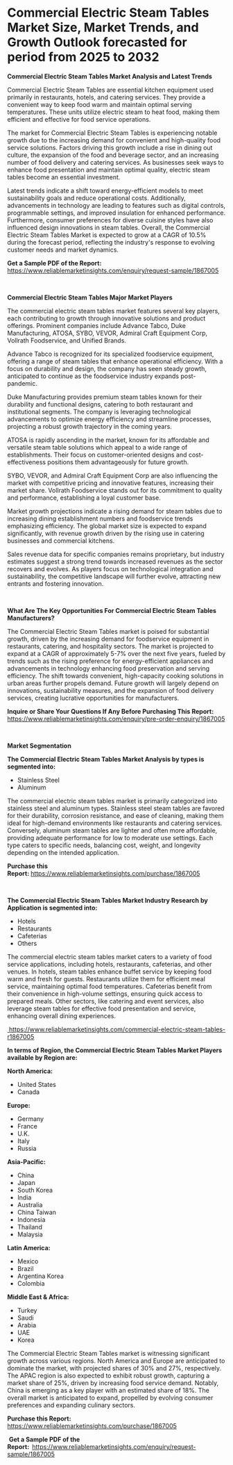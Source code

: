 <p><h1>Commercial Electric Steam Tables Market Size, Market Trends, and Growth Outlook forecasted for period from 2025 to 2032</h1></p><p><strong>Commercial Electric Steam Tables Market Analysis and Latest Trends</strong></p>
<p><p>Commercial Electric Steam Tables are essential kitchen equipment used primarily in restaurants, hotels, and catering services. They provide a convenient way to keep food warm and maintain optimal serving temperatures. These units utilize electric steam to heat food, making them efficient and effective for food service operations.</p><p>The market for Commercial Electric Steam Tables is experiencing notable growth due to the increasing demand for convenient and high-quality food service solutions. Factors driving this growth include a rise in dining out culture, the expansion of the food and beverage sector, and an increasing number of food delivery and catering services. As businesses seek ways to enhance food presentation and maintain optimal quality, electric steam tables become an essential investment.</p><p>Latest trends indicate a shift toward energy-efficient models to meet sustainability goals and reduce operational costs. Additionally, advancements in technology are leading to features such as digital controls, programmable settings, and improved insulation for enhanced performance. Furthermore, consumer preferences for diverse cuisine styles have also influenced design innovations in steam tables. Overall, the Commercial Electric Steam Tables Market is expected to grow at a CAGR of 10.5% during the forecast period, reflecting the industry's response to evolving customer needs and market dynamics.</p></p>
<p><strong>Get a Sample PDF of the Report:&nbsp;</strong> <a href="https://www.reliablemarketinsights.com/enquiry/request-sample/1867005?utm_campaign=3356&utm_medium=2&utm_source=Github&utm_content=ia&utm_term=15042025&utm_id=commercial-electric-steam-tables">https://www.reliablemarketinsights.com/enquiry/request-sample/1867005</a></p>
<p>&nbsp;</p>
<p><strong>Commercial Electric Steam Tables Major Market Players</strong></p>
<p><p>The commercial electric steam tables market features several key players, each contributing to growth through innovative solutions and product offerings. Prominent companies include Advance Tabco, Duke Manufacturing, ATOSA, SYBO, VEVOR, Admiral Craft Equipment Corp, Vollrath Foodservice, and Unified Brands. </p><p>Advance Tabco is recognized for its specialized foodservice equipment, offering a range of steam tables that enhance operational efficiency. With a focus on durability and design, the company has seen steady growth, anticipated to continue as the foodservice industry expands post-pandemic.</p><p>Duke Manufacturing provides premium steam tables known for their durability and functional designs, catering to both restaurant and institutional segments. The company is leveraging technological advancements to optimize energy efficiency and streamline processes, projecting a robust growth trajectory in the coming years.</p><p>ATOSA is rapidly ascending in the market, known for its affordable and versatile steam table solutions which appeal to a wide range of establishments. Their focus on customer-oriented designs and cost-effectiveness positions them advantageously for future growth. </p><p>SYBO, VEVOR, and Admiral Craft Equipment Corp are also influencing the market with competitive pricing and innovative features, increasing their market share. Vollrath Foodservice stands out for its commitment to quality and performance, establishing a loyal customer base. </p><p>Market growth projections indicate a rising demand for steam tables due to increasing dining establishment numbers and foodservice trends emphasizing efficiency. The global market size is expected to expand significantly, with revenue growth driven by the rising use in catering businesses and commercial kitchens.</p><p>Sales revenue data for specific companies remains proprietary, but industry estimates suggest a strong trend towards increased revenues as the sector recovers and evolves. As players focus on technological integration and sustainability, the competitive landscape will further evolve, attracting new entrants and fostering innovation.</p></p>
<p>&nbsp;</p>
<p><strong>What Are The Key Opportunities For Commercial Electric Steam Tables Manufacturers?</strong></p>
<p><p>The Commercial Electric Steam Tables market is poised for substantial growth, driven by the increasing demand for foodservice equipment in restaurants, catering, and hospitality sectors. The market is projected to expand at a CAGR of approximately 5-7% over the next five years, fueled by trends such as the rising preference for energy-efficient appliances and advancements in technology enhancing food preservation and serving efficiency. The shift towards convenient, high-capacity cooking solutions in urban areas further propels demand. Future growth will largely depend on innovations, sustainability measures, and the expansion of food delivery services, creating lucrative opportunities for manufacturers.</p></p>
<p><strong>Inquire or Share Your Questions If Any Before Purchasing This Report:</strong> <a href="https://www.reliablemarketinsights.com/enquiry/pre-order-enquiry/1867005?utm_campaign=3356&utm_medium=2&utm_source=Github&utm_content=ia&utm_term=15042025&utm_id=commercial-electric-steam-tables">https://www.reliablemarketinsights.com/enquiry/pre-order-enquiry/1867005</a></p>
<p>&nbsp;</p>
<p><strong>Market Segmentation</strong></p>
<p><strong>The Commercial Electric Steam Tables Market Analysis by types is segmented into:</strong></p>
<p><ul><li>Stainless Steel</li><li>Aluminum</li></ul></p>
<p><p>The commercial electric steam tables market is primarily categorized into stainless steel and aluminum types. Stainless steel steam tables are favored for their durability, corrosion resistance, and ease of cleaning, making them ideal for high-demand environments like restaurants and catering services. Conversely, aluminum steam tables are lighter and often more affordable, providing adequate performance for low to moderate use settings. Each type caters to specific needs, balancing cost, weight, and longevity depending on the intended application.</p></p>
<p><strong>Purchase this Report:&nbsp;</strong><a href="https://www.reliablemarketinsights.com/purchase/1867005?utm_campaign=3356&utm_medium=2&utm_source=Github&utm_content=ia&utm_term=15042025&utm_id=commercial-electric-steam-tables">https://www.reliablemarketinsights.com/purchase/1867005</a></p>
<p>&nbsp;</p>
<p><strong>The Commercial Electric Steam Tables Market Industry Research by Application is segmented into:</strong></p>
<p><ul><li>Hotels</li><li>Restaurants</li><li>Cafeterias</li><li>Others</li></ul></p>
<p><p>The commercial electric steam tables market caters to a variety of food service applications, including hotels, restaurants, cafeterias, and other venues. In hotels, steam tables enhance buffet service by keeping food warm and fresh for guests. Restaurants utilize them for efficient meal service, maintaining optimal food temperatures. Cafeterias benefit from their convenience in high-volume settings, ensuring quick access to prepared meals. Other sectors, like catering and event services, also leverage steam tables for effective food presentation and service, enhancing overall dining experiences.</p></p>
<p><a href="https://www.reliablemarketinsights.com/commercial-electric-steam-tables-r1867005?utm_campaign=3356&utm_medium=2&utm_source=Github&utm_content=ia&utm_term=15042025&utm_id=commercial-electric-steam-tables">&nbsp;https://www.reliablemarketinsights.com/commercial-electric-steam-tables-r1867005</a></p>
<p><strong>In terms of Region, the Commercial Electric Steam Tables Market Players available by Region are:</strong></p>
<p>
    <p> <strong> North America: </strong>
        <ul>
            <li>United States</li>
            <li>Canada</li>
        </ul>
        </p> 
    <p> <strong> Europe: </strong>
        <ul>
            <li>Germany</li>
            <li>France</li>
            <li>U.K.</li>
            <li>Italy</li>
            <li>Russia</li>
        </ul>
        </p> 
    <p> <strong> Asia-Pacific: </strong>
        <ul>
            <li>China</li>
            <li>Japan</li>
            <li>South Korea</li>
            <li>India</li>
            <li>Australia</li>
            <li>China Taiwan</li>
            <li>Indonesia</li>
            <li>Thailand</li>
            <li>Malaysia</li>
        </ul>
        </p> 
    <p> <strong> Latin America: </strong>
        <ul>
            <li>Mexico</li>
            <li>Brazil</li>
            <li>Argentina Korea</li>
            <li>Colombia</li>
        </ul>
        </p> 
    <p> <strong> Middle East & Africa: </strong>
        <ul>
            <li>Turkey</li>
            <li>Saudi</li>
            <li>Arabia</li>
            <li>UAE</li>
            <li>Korea</li>
        </ul>
    </p>
    </p>
<p><p>The Commercial Electric Steam Tables market is witnessing significant growth across various regions. North America and Europe are anticipated to dominate the market, with projected shares of 30% and 27%, respectively. The APAC region is also expected to exhibit robust growth, capturing a market share of 25%, driven by increasing food service demand. Notably, China is emerging as a key player with an estimated share of 18%. The overall market is anticipated to expand, propelled by evolving consumer preferences and expanding culinary sectors.</p></p>
<p><strong>Purchase this Report: </strong><a href="https://www.reliablemarketinsights.com/purchase/1867005?utm_campaign=3356&utm_medium=2&utm_source=Github&utm_content=ia&utm_term=15042025&utm_id=commercial-electric-steam-tables">https://www.reliablemarketinsights.com/purchase/1867005</a></p>
<p>&nbsp;<strong>Get a Sample PDF of the Report:&nbsp;&nbsp;</strong><a href="https://www.reliablemarketinsights.com/enquiry/request-sample/1867005?utm_campaign=3356&utm_medium=2&utm_source=Github&utm_content=ia&utm_term=15042025&utm_id=commercial-electric-steam-tables">https://www.reliablemarketinsights.com/enquiry/request-sample/1867005</a></p>
<p><strong></strong></p>
<p><p></p><p></p><p></p></p>
